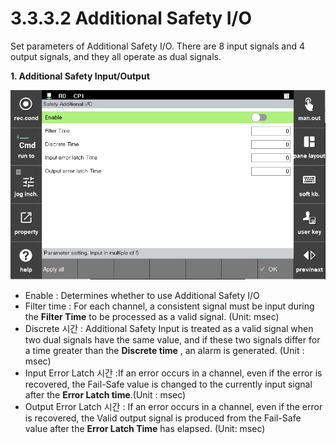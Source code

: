 ﻿# 3.3.3.2 Additional Safety I/O

Set parameters of Additional Safety I/O.
There are 8 input signals and 4 output signals, and they all operate as dual signals.

**1. Additional Safety Input/Output**

![Additional Input Image](../../../_assets/safetyio_profisafe/add_io.PNG)

 - Enable : Determines whether to use Additional Safety I/O
 - Filter time : For each channel, a consistent signal must be input during the **Filter Time** to be processed as a valid signal. (Unit: msec)
 - Discrete 시간 : Additional Safety Input is treated as a valid signal when two dual signals have the same value, and if these two signals differ for a time greater than the **Discrete time** , an alarm is generated. (Unit : msec)
 - Input Error Latch 시간 :If an error occurs in a channel, even if the error is recovered, the Fail-Safe value is changed to the currently input signal after the **Error Latch time**.(Unit : msec)
 - Output Error Latch 시간 : If an error occurs in a channel, even if the error is recovered, the Valid output signal is produced from the Fail-Safe value after the **Error Latch Time** has elapsed. (Unit: msec)
 
 

